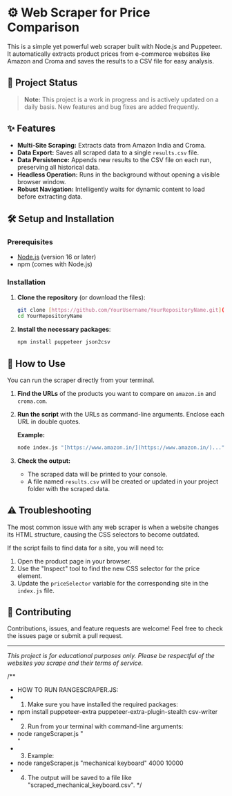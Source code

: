 # ⚙️ Web Scraper for Price Comparison

This is a simple yet powerful web scraper built with Node.js and Puppeteer. It automatically extracts product prices from e-commerce websites like Amazon and Croma and saves the results to a CSV file for easy analysis.

## 🚧 Project Status
> **Note:** This project is a work in progress and is actively updated on a daily basis. New features and bug fixes are added frequently.

## ✨ Features

* **Multi-Site Scraping:** Extracts data from Amazon India and Croma.
* **Data Export:** Saves all scraped data to a single `results.csv` file.
* **Data Persistence:** Appends new results to the CSV file on each run, preserving all historical data.
* **Headless Operation:** Runs in the background without opening a visible browser window.
* **Robust Navigation:** Intelligently waits for dynamic content to load before extracting data.

## 🛠️ Setup and Installation

### Prerequisites
* [Node.js](https://nodejs.org/) (version 16 or later)
* npm (comes with Node.js)

### Installation
1.  **Clone the repository** (or download the files):
    ```bash
    git clone [https://github.com/YourUsername/YourRepositoryName.git](https://github.com/YourUsername/YourRepositoryName.git)
    cd YourRepositoryName
    ```

2.  **Install the necessary packages**:
    ```bash
    npm install puppeteer json2csv
    ```

## 🚀 How to Use

You can run the scraper directly from your terminal.

1.  **Find the URLs** of the products you want to compare on `amazon.in` and `croma.com`.

2.  **Run the script** with the URLs as command-line arguments. Enclose each URL in double quotes.

    **Example:**
    ```bash
    node index.js "[https://www.amazon.in/](https://www.amazon.in/)..." "[https://www.croma.com/](https://www.croma.com/)..."
    ```

3.  **Check the output:**
    * The scraped data will be printed to your console.
    * A file named `results.csv` will be created or updated in your project folder with the scraped data.



## ⚠️ Troubleshooting

The most common issue with any web scraper is when a website changes its HTML structure, causing the CSS selectors to become outdated.

If the script fails to find data for a site, you will need to:
1.  Open the product page in your browser.
2.  Use the "Inspect" tool to find the new CSS selector for the price element.
3.  Update the `priceSelector` variable for the corresponding site in the `index.js` file.

## 🤝 Contributing

Contributions, issues, and feature requests are welcome! Feel free to check the issues page or submit a pull request.

---
_This project is for educational purposes only. Please be respectful of the websites you scrape and their terms of service._

/**
 * HOW TO RUN RANGESCRAPER.JS:
 * 1. Make sure you have installed the required packages:
 * npm install puppeteer-extra puppeteer-extra-plugin-stealth csv-writer
 * 2. Run from your terminal with command-line arguments:
 * node rangeScraper.js "<Search Term>" <MinPrice> <MaxPrice>
 * 3. Example:
 * node rangeScraper.js "mechanical keyboard" 4000 10000
 * 4. The output will be saved to a file like "scraped_mechanical_keyboard.csv".
 */